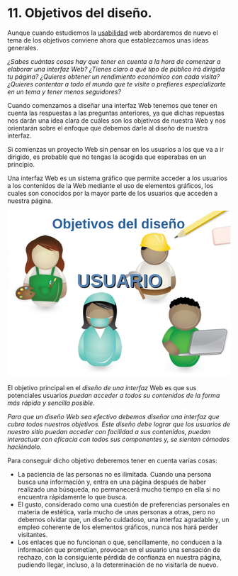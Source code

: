 # 11. **Objetivos del diseño.**

Aunque cuando estudiemos la [usabilidad](https://es.wikipedia.org/wiki/Usabilidad) web abordaremos de nuevo el tema de los objetivos conviene ahora que establezcamos unas ideas generales.

*¿Sabes cuántas cosas hay que tener en cuenta a la hora de comenzar a elaborar una interfaz Web? ¿Tienes claro a qué tipo de público irá dirigida tu página? ¿Quieres obtener un rendimiento económico con cada visita? ¿Quieres contentar a todo el mundo que te visite o prefieres especializarte en un tema y tener menos seguidores?*

Cuando comenzamos a diseñar una interfaz Web tenemos que tener en cuenta las respuestas a las preguntas anteriores, ya que dichas repuestas nos darán una idea clara de cuáles son los objetivos de nuestra Web y nos orientarán sobre el enfoque que debemos darle al diseño de nuestra interfaz.

Si comienzas un proyecto Web sin pensar en los usuarios a los que va a ir dirigido, es probable que no tengas la acogida que esperabas en un principio.

Una interfaz Web es un sistema gráfico que permite acceder a los usuarios a los contenidos de la Web mediante el uso de elementos gráficos, los cuales son conocidos por la mayor parte de los usuarios que acceden a nuestra página.

![OBJETIVO DEL DISEÑO](img/11_01_usuarios.png)

El objetivo principal en el *diseño de una interfaz* Web es que sus potenciales usuarios *puedan acceder a todos su contenidos de la forma más rápida y sencilla posible.*

*Para que un diseño Web sea efectivo debemos diseñar una interfaz que cubra todos nuestros objetivos. Este diseño debe lograr que los usuarios de nuestro sitio puedan acceder con facilidad a sus contenidos, puedan interactuar con eficacia con todos sus componentes y, se sientan cómodos haciéndolo.*

Para conseguir dicho objetivo deberemos tener en cuenta varias cosas:

-   La paciencia de las personas no es ilimitada. Cuando una persona busca una información y, entra en una página después de haber realizado una búsqueda, no permanecerá mucho tiempo en ella si no encuentra rápidamente lo que busca.
-   El gusto, considerado como una cuestión de preferencias personales en materia de estética, varía mucho de unas personas a otras, pero no debemos olvidar que, un diseño cuidadoso, una interfaz agradable y, un empleo coherente de los elementos gráficos, nunca nos hará perder visitantes.
-   Los enlaces que no funcionan o que, sencillamente, no conducen a la información que prometían, provocan en el usuario una sensación de rechazo, con la consiguiente pérdida de confianza en nuestra página, pudiendo llegar, incluso, a la determinación de no visitarla de nuevo.